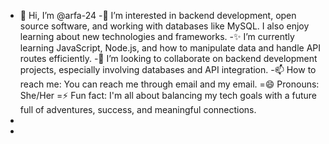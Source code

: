 - 👋 Hi, I’m @arfa-24
-👀 I’m interested in backend development, open source software, and working with databases like MySQL. I also enjoy learning about new technologies and frameworks.
-✨ I’m currently learning JavaScript, Node.js, and how to manipulate data and handle API routes efficiently.
-💞️ I’m looking to collaborate on backend development projects, especially involving databases and API integration.
-📫 How to reach me: You can reach me through email and my email.
=😄 Pronouns: She/Her
=⚡ Fun fact: I'm all about balancing my tech goals with a future full of adventures, success, and meaningful connections.
- 
-

<!---
arfa-24/arfa-24 is a ✨ special ✨ repository because its `README.md` (this file) appears on your GitHub profile.
You can click the Preview link to take a look at your changes.
--->
